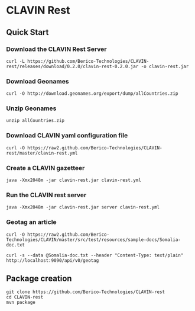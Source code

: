 CLAVIN Rest
===========

## Quick Start 

### Download the CLAVIN Rest Server 

    curl -L https://github.com/Berico-Technologies/CLAVIN-rest/releases/download/0.2.0/clavin-rest-0.2.0.jar -o clavin-rest.jar

### Download Geonames 
  
    curl -O http://download.geonames.org/export/dump/allCountries.zip

### Unzip Geonames 

    unzip allCountries.zip

### Download CLAVIN yaml configuration file 

    curl -O https://raw2.github.com/Berico-Technologies/CLAVIN-rest/master/clavin-rest.yml 

### Create a CLAVIN gazetteer 
    
    java -Xmx2048m -jar clavin-rest.jar clavin-rest.yml

### Run the CLAVIN rest server 

    java -Xmx2048m -jar clavin-rest.jar server clavin-rest.yml 

### Geotag an article  

    curl -O https://raw2.github.com/Berico-Technologies/CLAVIN/master/src/test/resources/sample-docs/Somalia-doc.txt

    curl -s --data @Somalia-doc.txt --header "Content-Type: text/plain" http://localhost:9090/api/v0/geotag


## Package creation 

    git clone https://github.com/Berico-Technologies/CLAVIN-rest
    cd CLAVIN-rest
    mvn package 


